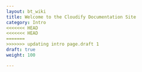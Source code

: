```yaml
---
layout: bt_wiki
title: Welcome to the Cloudify Documentation Site
category: Intro
<<<<<<< HEAD
<<<<<<< HEAD
=======
>>>>>>> updating intro page.draft 1
draft: true
weight: 100

---
```



